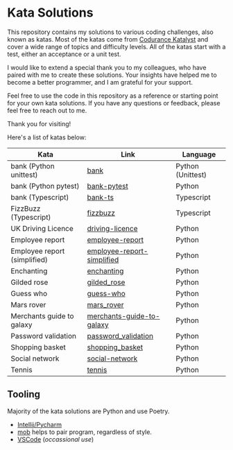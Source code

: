 # Kata Solutions

This repository contains my solutions to various coding challenges, also known as katas. Most of the katas come from [Codurance Katalyst](https://codurance.com/katalyst) and cover a wide range of topics and difficulty levels. All of the katas start with a test, either an acceptance or a unit test.

I would like to extend a special thank you to my colleagues, who have paired with me to create these solutions. Your insights have helped me to become a better programmer, and I am grateful for your support.

Feel free to use the code in this repository as a reference or starting point for your own kata solutions. If you have any questions or feedback, please feel free to reach out to me.

Thank you for visiting!

Here's a list of katas below:

| Kata | Link | Language |
| --- | --- | --- |
| bank (Python unittest)| [bank](bank) | Python (Unittest) |
| bank (Python pytest) | [bank-pytest](bank-pytest) | Python |
| bank (Typescript) | [bank-ts](bank-ts) | Typescript |
| FizzBuzz (Typescript) | [fizzbuzz](./fizzbuzz) | Typescript |
| UK Driving Licence | [driving-licence](driving-licence) | Python |
| Employee report | [employee-report](employee-report) | Python |
| Employee report (simplified) | [employee-report-simplified](employee-report-simplified) | Python |
| Enchanting | [enchanting](enchanting) | Python |
| Gilded rose | [gilded_rose](gilded_rose) | Python |
| Guess who | [guess-who](guess-who) | Python |
| Mars rover | [mars_rover](mars_rover) | Python |
| Merchants guide to galaxy | [merchants-guide-to-galaxy](merchants-guide-to-galaxy) | Python |
| Password validation | [password_validation](password_validation) | Python |
| Shopping basket | [shopping_basket](shopping_basket) | Python |
| Social network | [social-network](social-network) | Python |
| Tennis | [tennis](tennis) | Python |

## Tooling

Majority of the kata solutions are Python and use Poetry. 
- [Intellij/Pycharm](https://www.jetbrains.com/idea/)
- [mob](https://mob.sh) helps to pair program, regardless of style.
- [VSCode](https://code.visualstudio.com/) (_occassional use_)
